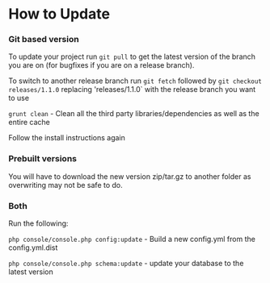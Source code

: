 How to Update
=============

### Git based version

To update your project run `git pull` to get the latest version of the branch you are on (for bugfixes if you are on a release branch).
 
To switch to another release branch run `git fetch` followed by `git checkout releases/1.1.0` replacing 'releases/1.1.0` with the release branch you want to use

`grunt clean` - Clean all the third party libraries/dependencies as well as the entire cache

Follow the install instructions again

### Prebuilt versions

You will have to download the new version zip/tar.gz to another folder as overwriting may not be safe to do.

### Both

Run the following: 

`php console/console.php config:update` - Build a new config.yml from the config.yml.dist

`php console/console.php schema:update` - update your database to the latest version